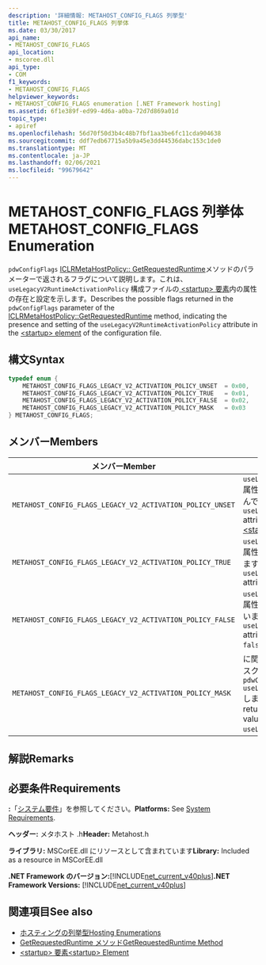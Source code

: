 ```yaml
---
description: '詳細情報: METAHOST_CONFIG_FLAGS 列挙型'
title: METAHOST_CONFIG_FLAGS 列挙体
ms.date: 03/30/2017
api_name:
- METAHOST_CONFIG_FLAGS
api_location:
- mscoree.dll
api_type:
- COM
f1_keywords:
- METAHOST_CONFIG_FLAGS
helpviewer_keywords:
- METAHOST_CONFIG_FLAGS enumeration [.NET Framework hosting]
ms.assetid: 6f1e389f-ed99-4d6a-a0ba-72d7d869a01d
topic_type:
- apiref
ms.openlocfilehash: 56d70f50d3b4c48b7fbf1aa3be6fc11cda904638
ms.sourcegitcommit: ddf7edb67715a5b9a45e3dd44536dabc153c1de0
ms.translationtype: MT
ms.contentlocale: ja-JP
ms.lasthandoff: 02/06/2021
ms.locfileid: "99679642"
---
```

# <a name="metahost_config_flags-enumeration"></a><span data-ttu-id="09a25-103">METAHOST_CONFIG_FLAGS 列挙体</span><span class="sxs-lookup"><span data-stu-id="09a25-103">METAHOST_CONFIG_FLAGS Enumeration</span></span>

<span data-ttu-id="09a25-104">`pdwConfigFlags` [ICLRMetaHostPolicy:: GetRequestedRuntime](iclrmetahostpolicy-getrequestedruntime-method.md)メソッドのパラメーターで返されるフラグについて説明します。これは、 `useLegacyV2RuntimeActivationPolicy` 構成ファイルの[ \<startup> 要素](../../configure-apps/file-schema/startup/startup-element.md)内の属性の存在と設定を示します。</span><span class="sxs-lookup"><span data-stu-id="09a25-104">Describes the possible flags returned in the `pdwConfigFlags` parameter of the [ICLRMetaHostPolicy::GetRequestedRuntime](iclrmetahostpolicy-getrequestedruntime-method.md) method, indicating the presence and setting of the `useLegacyV2RuntimeActivationPolicy` attribute in the [\<startup> element](../../configure-apps/file-schema/startup/startup-element.md) of the configuration file.</span></span>  
  
## <a name="syntax"></a><span data-ttu-id="09a25-105">構文</span><span class="sxs-lookup"><span data-stu-id="09a25-105">Syntax</span></span>  
  
```cpp  
typedef enum {  
    METAHOST_CONFIG_FLAGS_LEGACY_V2_ACTIVATION_POLICY_UNSET  = 0x00,  
    METAHOST_CONFIG_FLAGS_LEGACY_V2_ACTIVATION_POLICY_TRUE   = 0x01,  
    METAHOST_CONFIG_FLAGS_LEGACY_V2_ACTIVATION_POLICY_FALSE  = 0x02,  
    METAHOST_CONFIG_FLAGS_LEGACY_V2_ACTIVATION_POLICY_MASK   = 0x03  
} METAHOST_CONFIG_FLAGS;  
```  
  
## <a name="members"></a><span data-ttu-id="09a25-106">メンバー</span><span class="sxs-lookup"><span data-stu-id="09a25-106">Members</span></span>  
  
|<span data-ttu-id="09a25-107">メンバー</span><span class="sxs-lookup"><span data-stu-id="09a25-107">Member</span></span>|<span data-ttu-id="09a25-108">説明</span><span class="sxs-lookup"><span data-stu-id="09a25-108">Description</span></span>|  
|------------|-----------------|  
|`METAHOST_CONFIG_FLAGS_LEGACY_V2_ACTIVATION_POLICY_UNSET`|<span data-ttu-id="09a25-109">`useLegacyV2RuntimeActivationPolicy`属性が[ \<startup> 要素](../../configure-apps/file-schema/startup/startup-element.md)内に存在しませんでした。</span><span class="sxs-lookup"><span data-stu-id="09a25-109">The `useLegacyV2RuntimeActivationPolicy` attribute was not present in the [\<startup> Element](../../configure-apps/file-schema/startup/startup-element.md).</span></span>|  
|`METAHOST_CONFIG_FLAGS_LEGACY_V2_ACTIVATION_POLICY_TRUE`|<span data-ttu-id="09a25-110">`useLegacyV2RuntimeActivationPolicy`属性が存在し、がに設定されて `true` います。</span><span class="sxs-lookup"><span data-stu-id="09a25-110">The `useLegacyV2RuntimeActivationPolicy` attribute was present and set to `true`.</span></span>|  
|`METAHOST_CONFIG_FLAGS_LEGACY_V2_ACTIVATION_POLICY_FALSE`|<span data-ttu-id="09a25-111">`useLegacyV2RuntimeActivationPolicy`属性が存在し、がに設定されて `false` います。</span><span class="sxs-lookup"><span data-stu-id="09a25-111">The `useLegacyV2RuntimeActivationPolicy` attribute was present and set to `false`.</span></span>|  
|`METAHOST_CONFIG_FLAGS_LEGACY_V2_ACTIVATION_POLICY_MASK`|<span data-ttu-id="09a25-112">に関連する値を取得するには、このマスクをで返される値に適用 `pdwConfigFlags` `useLegacyV2RuntimeActivationPolicy` します。</span><span class="sxs-lookup"><span data-stu-id="09a25-112">Apply this mask to the value returned in `pdwConfigFlags` to get the values relevant to `useLegacyV2RuntimeActivationPolicy`.</span></span>|  
  
## <a name="remarks"></a><span data-ttu-id="09a25-113">解説</span><span class="sxs-lookup"><span data-stu-id="09a25-113">Remarks</span></span>  
  
## <a name="requirements"></a><span data-ttu-id="09a25-114">必要条件</span><span class="sxs-lookup"><span data-stu-id="09a25-114">Requirements</span></span>  

 <span data-ttu-id="09a25-115">**:**「[システム要件](../../get-started/system-requirements.md)」を参照してください。</span><span class="sxs-lookup"><span data-stu-id="09a25-115">**Platforms:** See [System Requirements](../../get-started/system-requirements.md).</span></span>  
  
 <span data-ttu-id="09a25-116">**ヘッダー:** メタホスト .h</span><span class="sxs-lookup"><span data-stu-id="09a25-116">**Header:** Metahost.h</span></span>  
  
 <span data-ttu-id="09a25-117">**ライブラリ:** MSCorEE.dll にリソースとして含まれています</span><span class="sxs-lookup"><span data-stu-id="09a25-117">**Library:** Included as a resource in MSCorEE.dll</span></span>  
  
 <span data-ttu-id="09a25-118">**.NET Framework のバージョン:**[!INCLUDE[net_current_v40plus](../../../../includes/net-current-v40plus-md.md)]</span><span class="sxs-lookup"><span data-stu-id="09a25-118">**.NET Framework Versions:** [!INCLUDE[net_current_v40plus](../../../../includes/net-current-v40plus-md.md)]</span></span>  
  
## <a name="see-also"></a><span data-ttu-id="09a25-119">関連項目</span><span class="sxs-lookup"><span data-stu-id="09a25-119">See also</span></span>

- [<span data-ttu-id="09a25-120">ホスティングの列挙型</span><span class="sxs-lookup"><span data-stu-id="09a25-120">Hosting Enumerations</span></span>](hosting-enumerations.md)
- [<span data-ttu-id="09a25-121">GetRequestedRuntime メソッド</span><span class="sxs-lookup"><span data-stu-id="09a25-121">GetRequestedRuntime Method</span></span>](iclrmetahostpolicy-getrequestedruntime-method.md)
- [<span data-ttu-id="09a25-122">\<startup> 要素</span><span class="sxs-lookup"><span data-stu-id="09a25-122">\<startup> Element</span></span>](../../configure-apps/file-schema/startup/startup-element.md)
